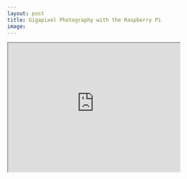 ```yaml
---
layout: post
title: Gigapixel Photography with the Raspberry Pi
image:
---
```



<iframe allowfullscreen="true" src="https://www.easyzoom.com/embed/99bca385b89c45bc9f45732602ef78cb" width="400" height="300"></iframe>
